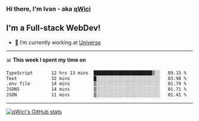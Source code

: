 ### Hi there, I'm Ivan - aka [qWici][website]

## I'm a Full-stack WebDev!
- 🔭 I’m currently working at [Universe][universe]

---

📊 **This week I spent my time on**
<!--START_SECTION:waka-->

```txt
TypeScript       12 hrs 13 mins  ██████████████████████▒░░   89.15 %
Text             32 mins         █░░░░░░░░░░░░░░░░░░░░░░░░   03.90 %
.env file        14 mins         ▒░░░░░░░░░░░░░░░░░░░░░░░░   01.79 %
JSON5            14 mins         ▒░░░░░░░░░░░░░░░░░░░░░░░░   01.71 %
JSON             11 mins         ▒░░░░░░░░░░░░░░░░░░░░░░░░   01.41 %
```

<!--END_SECTION:waka-->

---

[![qWici's GitHub stats](https://github-readme-stats.vercel.app/api?username=qWici)](https://github.com/qWici/github-readme-stats)

[website]: https://devkucher.com
[twitter]: https://twitter.com/KucherDev
[linkedin]: https://www.linkedin.com/in/ivankucher
[universe]: https://universeapps.limited
